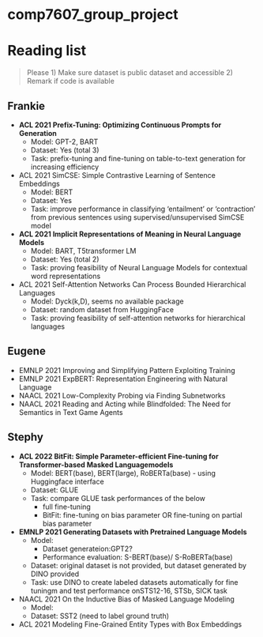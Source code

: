 # comp7607_group_project

# Reading list 
> Please 1) Make sure dataset is public dataset and accessible 2) Remark if code is available
## Frankie
- **ACL 2021 Prefix-Tuning: Optimizing Continuous Prompts for Generation**
    - Model: GPT-2, BART
    - Dataset: Yes (total 3)
    - Task: prefix-tuning and fine-tuning on table-to-text generation for increasing efficiency
- ACL 2021 SimCSE: Simple Contrastive Learning of Sentence Embeddings
    - Model: BERT
    - Dataset: Yes
    - Task: improve performance in classifying ‘entailment’ or ‘contraction’ from previous sentences using supervised/unsupervised SimCSE model
- **ACL 2021 Implicit Representations of Meaning in Neural Language Models**
    - Model: BART, T5transformer LM
    - Dataset: Yes (total 2)
    - Task: proving feasibility of Neural Language Models for contextual word representations
- ACL 2021 Self-Attention Networks Can Process Bounded Hierarchical Languages
    - Model: Dyck(k,D), seems no available package
    - Dataset: random dataset from HuggingFace
    - Task: proving feasibility of self-attention networks for hierarchical languages
## Eugene
- EMNLP 2021 Improving and Simplifying Pattern Exploiting Training
- EMNLP 2021 ExpBERT: Representation Engineering with Natural Language
- NAACL 2021 Low-Complexity Probing via Finding Subnetworks
- NAACL 2021 Reading and Acting while Blindfolded: The Need for Semantics in Text Game Agents
## Stephy
- **ACL 2022 BitFit: Simple Parameter-efficient Fine-tuning for Transformer-based Masked Languagemodels**
    - Model: BERT(base), BERT(large), RoBERTa(base) - using Huggingface interface
    - Dataset: GLUE 
    - Task: compare GLUE task performances of the below
        - full fine-tuning
        - BitFit: fine-tuning on bias parameter OR fine-tuning on partial bias parameter
- **EMNLP 2021 Generating Datasets with Pretrained Language Models**
    - Model: 
        - Dataset generateion:GPT2? 
        - Performance evaluation: S-BERT(base)/ S-RoBERTa(base)
    - Dataset: original dataset is not provided, but dataset generated by DINO provided
    - Task: use DINO to create labeled datasets automatically for fine tuningm and test performance onSTS12-16, STSb, SICK task
- NAACL 2021 On the Inductive Bias of Masked Language Modeling
    - Model: 
    - Dataset: SST2 (need to label ground truth)
- ACL 2021 Modeling Fine-Grained Entity Types with Box Embeddings
